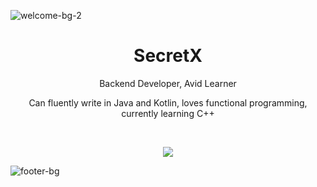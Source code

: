 ![welcome-bg-2](https://user-images.githubusercontent.com/50290580/124369381-11ed1800-dc74-11eb-90a9-2ff2073c3b97.jpg)

<h1 align="center">SecretX</h1>

<p align="center">Backend Developer, Avid Learner</p>
<p align="center">Can fluently write in Java and Kotlin, loves functional programming, currently learning C++</p>

&nbsp;

<p align="center">
  <picture>
  <source
    srcset="https://github-readme-stats.vercel.app/api?username=SecretX33&show_icons=true&theme=radical"
    media="(prefers-color-scheme: dark), (prefers-color-scheme: no-preference)"
  />
  <source
    srcset="https://github-readme-stats.vercel.app/api?username=SecretX33&show_icons=true"
    media="(prefers-color-scheme: light)"
  />
  <img src="https://github-readme-stats.vercel.app/api?username=SecretX33&show_icons=true" />
  </picture>
</p>

![footer-bg](https://user-images.githubusercontent.com/50290580/124369382-144f7200-dc74-11eb-807a-f10a7a502dd9.jpg)
